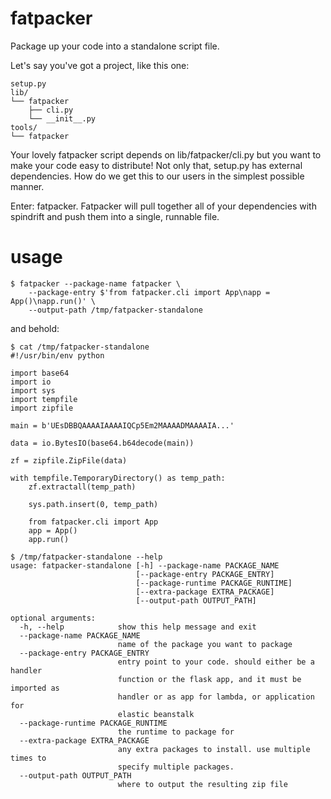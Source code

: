 fatpacker
=========

Package up your code into a standalone script file.

Let's say you've got a project, like this one:

```
setup.py
lib/
└── fatpacker
    ├── cli.py
    └── __init__.py
tools/
└── fatpacker
```

Your lovely fatpacker script depends on lib/fatpacker/cli.py but you want to
make your code easy to distribute! Not only that, setup.py has external
dependencies. How do we get this to our users in the simplest possible manner.

Enter: fatpacker. Fatpacker will pull together all of your dependencies with
spindrift and push them into a single, runnable file.

usage
=====

```!sh
$ fatpacker --package-name fatpacker \
    --package-entry $'from fatpacker.cli import App\napp = App()\napp.run()' \
    --output-path /tmp/fatpacker-standalone
```

and behold:

```!sh
$ cat /tmp/fatpacker-standalone
#!/usr/bin/env python

import base64
import io
import sys
import tempfile
import zipfile

main = b'UEsDBBQAAAAIAAAAIQCp5Em2MAAAADMAAAAIA...'

data = io.BytesIO(base64.b64decode(main))

zf = zipfile.ZipFile(data)

with tempfile.TemporaryDirectory() as temp_path:
    zf.extractall(temp_path)

    sys.path.insert(0, temp_path)

    from fatpacker.cli import App
    app = App()
    app.run()
```

```!sh
$ /tmp/fatpacker-standalone --help
usage: fatpacker-standalone [-h] --package-name PACKAGE_NAME
                            [--package-entry PACKAGE_ENTRY]
                            [--package-runtime PACKAGE_RUNTIME]
                            [--extra-package EXTRA_PACKAGE]
                            [--output-path OUTPUT_PATH]

optional arguments:
  -h, --help            show this help message and exit
  --package-name PACKAGE_NAME
                        name of the package you want to package
  --package-entry PACKAGE_ENTRY
                        entry point to your code. should either be a handler
                        function or the flask app, and it must be imported as
                        handler or as app for lambda, or application for
                        elastic beanstalk
  --package-runtime PACKAGE_RUNTIME
                        the runtime to package for
  --extra-package EXTRA_PACKAGE
                        any extra packages to install. use multiple times to
                        specify multiple packages.
  --output-path OUTPUT_PATH
                        where to output the resulting zip file
```
